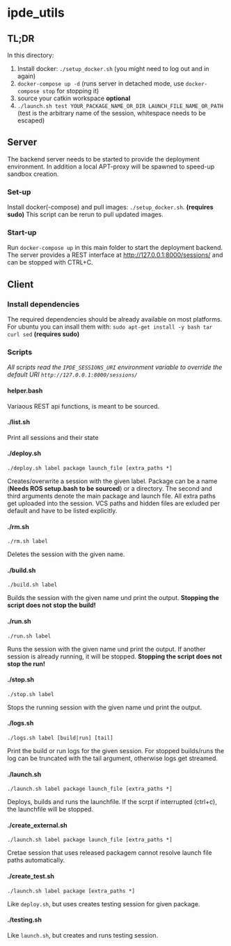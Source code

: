 # ipde_utils

## TL;DR

In this directory:

1. Install docker: `./setup_docker.sh` (you might need to log out and in again)
1. `docker-compose up -d` (runs server in detached mode, use `docker-compose stop` for stopping it)
1. source your catkin workspace **optional**
1. `./launch.sh test YOUR_PACKAGE_NAME_OR_DIR LAUNCH_FILE_NAME_OR_PATH` (test is the arbitrary name of the session, whitespace needs to be escaped)


## Server

The backend server needs to be started to provide the deployment environment.
In addition a local APT-proxy will be spawned to speed-up sandbox creation.

### Set-up
Install docker(-compose) and pull images: `./setup_docker.sh`. **(requires sudo)**
This script can be rerun to pull updated images.

### Start-up

Run `docker-compose up` in this main folder to start the deployment backend.
The server provides a REST interface at http://127.0.0.1:8000/sessions/ and can be stopped with CTRL+C.

## Client

### Install dependencies
The required dependencies should be already available on most platforms.
For ubuntu you can insall them with: `sudo apt-get install -y bash tar curl sed` **(requires sudo)**

### Scripts

*All scripts read the `IPDE_SESSIONS_URI` environment variable to override the default URI `http://127.0.0.1:8000/sessions/`*

#### helper.bash
Variaous REST api functions, is meant to be sourced.


#### ./list.sh
Print all sessions and their state

#### ./deploy.sh 
`./deploy.sh label package launch_file [extra_paths *]`

Creates/overwrite a session with the given label.
Package can be a name (**Needs ROS setup.bash to be sourced**) or a directory.
The second and third arguments denote the main package and launch file.
All extra paths get uploaded into the session.
VCS paths and hidden files are exluded per default and have to be listed explicitly.

#### ./rm.sh 
`./rm.sh label`

Deletes the session with the given name.

#### ./build.sh 
`./build.sh label`

Builds the session with the given name und print the output.
**Stopping the script  does not stop the build!**

#### ./run.sh 
`./run.sh label`

Runs the session with the given name und print the output.
If another session is already running, it will be stopped.
**Stopping the script does not stop the run!**


#### ./stop.sh 
`./stop.sh label`

Stops the running session with the given name und print the output.

#### ./logs.sh 
`./logs.sh label [build|run] [tail]`

Print the build or run logs for the given session.
For stopped builds/runs the log can be truncated with the tail argument, otherwise logs get streamed.

#### ./launch.sh 
`./launch.sh label package launch_file [extra_paths *]`

Deploys, builds and runs the launchfile.
If the scrpt if interrupted (ctrl+c), the launchfile will be stopped.

#### ./create_external.sh 
`./launch.sh label package launch_file [extra_paths *]`

Cretae session that uses released packagem cannot resolve launch file paths automatically.

#### ./create_test.sh 
`./launch.sh label package [extra_paths *]`

Like `deploy.sh`, but uses creates testing session for given package.

#### ./testing.sh 

Like `launch.sh`, but creates and runs testing session.
